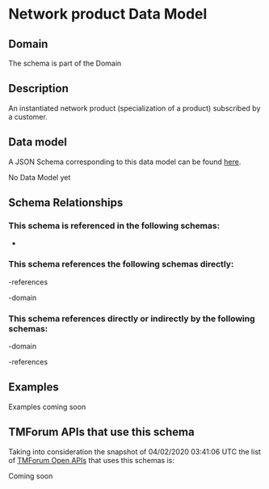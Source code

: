 # Network product Data Model

## Domain

The  schema is part of the  Domain

## Description

An instantiated network product (specialization of a product) subscribed by a customer.

## Data model

A JSON Schema corresponding to this data model can be found
[here](https://github.com/tmforum-rand/schemas/blob/candidates/Product/NetworkProduct.schema.json).

No Data Model yet

## Schema Relationships

### This schema is referenced in the following schemas:

-

### This schema references the following schemas directly:

-references

-domain

### This schema references directly or indirectly by the following schemas:

-domain

-references



## Examples

Examples coming soon

## TMForum APIs that use this schema

Taking into consideration the snapshot of 04/02/2020 03:41:06 UTC the list of [TMForum Open APIs](https://www.tmforum.org/open-apis/) that uses this schemas is:

Coming soon